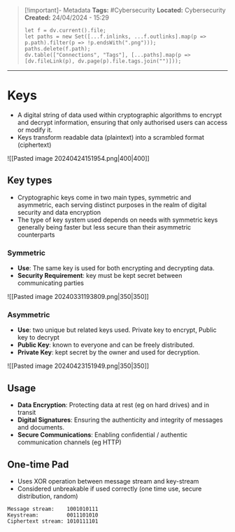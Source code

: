 > [!important]- Metadata
> **Tags:** #Cybersecurity 
> **Located:** Cybersecurity
> **Created:** 24/04/2024 - 15:29
> ```dataviewjs
> let f = dv.current().file;
> let paths = new Set([...f.inlinks, ...f.outlinks].map(p => p.path).filter(p => !p.endsWith(".png")));
> paths.delete(f.path);
> dv.table(["Connections", "Tags"], [...paths].map(p => [dv.fileLink(p), dv.page(p).file.tags.join("")]));
> ```

___
# Keys
- A digital string of data used within cryptographic algorithms to encrypt and decrypt information, ensuring that only authorised users can access or modify it.
- Keys transform readable data (plaintext) into a scrambled format (ciphertext)


![[Pasted image 20240424151954.png|400|400]]

## Key types 
- Cryptographic keys come in two main types, symmetric and asymmetric, each serving distinct purposes in the realm of digital security and data encryption
- The type of key system used depends on needs with symmetric keys generally being faster but less secure than their asymmetric counterparts 

### Symmetric 
- **Use**: The same key is used for both encrypting and decrypting data.
- **Security Requirement**: key must be kept secret between communicating parties 

![[Pasted image 20240331193809.png|350|350]]

### Asymmetric 
- **Use**: two unique but related keys used. Private key to encrypt, Public key to decrypt
- **Public Key**: known to everyone and can be freely distributed.
- **Private Key**: kept secret by the owner and used for decryption.

![[Pasted image 20240423151949.png|350|350]]

## Usage 
- **Data Encryption**: Protecting data at rest (eg on hard drives) and in transit 
- **Digital Signatures**: Ensuring the authenticity and integrity of messages and documents.
- **Secure Communications**: Enabling confidential / authentic communication channels (eg HTTP)

## One-time Pad
- Uses XOR operation between message stream and key-stream
- Considered unbreakable if used correctly (one time use, secure distribution, random)

```
Message stream:    1001010111 
Keystream:         0011101010 
Ciphertext stream: 1010111101
```